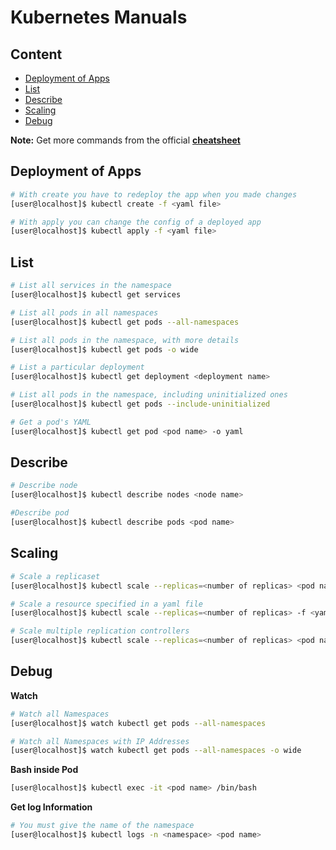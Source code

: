 # Kubernetes Manuals

## Content
* [Deployment of Apps](link)
* [List](link)
* [Describe](link)
* [Scaling](link)
* [Debug](link)

**Note:** Get more commands from the official **[cheatsheet](https://kubernetes.io/docs/reference/kubectl/cheatsheet/)**

## Deployment of Apps
```bash
# With create you have to redeploy the app when you made changes
[user@localhost]$ kubectl create -f <yaml file>
```
```bash
# With apply you can change the config of a deployed app
[user@localhost]$ kubectl apply -f <yaml file>
```

## List
```bash
# List all services in the namespace
[user@localhost]$ kubectl get services

# List all pods in all namespaces
[user@localhost]$ kubectl get pods --all-namespaces

# List all pods in the namespace, with more details
[user@localhost]$ kubectl get pods -o wide  

# List a particular deployment
[user@localhost]$ kubectl get deployment <deployment name>

# List all pods in the namespace, including uninitialized ones
[user@localhost]$ kubectl get pods --include-uninitialized

# Get a pod's YAML
[user@localhost]$ kubectl get pod <pod name> -o yaml
```

## Describe
```bash
# Describe node
[user@localhost]$ kubectl describe nodes <node name>

#Describe pod
[user@localhost]$ kubectl describe pods <pod name>
```
## Scaling
```bash
# Scale a replicaset
[user@localhost]$ kubectl scale --replicas=<number of replicas> <pod name>

# Scale a resource specified in a yaml file
[user@localhost]$ kubectl scale --replicas=<number of replicas> -f <yaml file>

# Scale multiple replication controllers
[user@localhost]$ kubectl scale --replicas=<number of replicas> <pod name 1> <pod name 2>  
```

## Debug

**Watch**
```bash
# Watch all Namespaces
[user@localhost]$ watch kubectl get pods --all-namespaces

# Watch all Namespaces with IP Addresses
[user@localhost]$ watch kubectl get pods --all-namespaces -o wide
```

**Bash inside Pod**
```bash
[user@localhost]$ kubectl exec -it <pod name> /bin/bash
```

**Get log Information**
```bash
# You must give the name of the namespace
[user@localhost]$ kubectl logs -n <namespace> <pod name>
```

